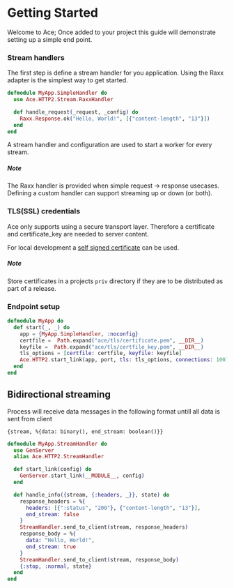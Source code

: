 # Getting Started

Welcome to Ace;
Once added to your project this guide will demonstrate setting up a simple end point.

### Stream handlers

The first step is define a stream handler for you application.
Using the Raxx adapter is the simplest way to get started.

```elixir
defmodule MyApp.SimpleHandler do
  use Ace.HTTP2.Stream.RaxxHandler

  def handle_request(_request, _config) do
    Raxx.Response.ok("Hello, World!", [{"content-length", "13"}])
  end
end
```

A stream handler and configuration are used to start a worker for every stream.

##### Note

The Raxx handler is provided when simple request -> response usecases.
Defining a custom handler can support streaming up or down (or both).

### TLS(SSL) credentials

Ace only supports using a secure transport layer.
Therefore a certificate and certificate_key are needed to server content.

For local development a [self signed certificate](http://how2ssl.com/articles/openssl_commands_and_tips/) can be used.

##### Note

Store certificates in a projects `priv` directory if they are to be distributed as part of a release.

### Endpoint setup


```elixir
defmodule MyApp do
  def start(_, _) do
    app = {MyApp.SimpleHandler, :noconfig}
    certfile =  Path.expand("ace/tls/certificate.pem", __DIR__)
    keyfile =  Path.expand("ace/tls/certfile_key.pem", __DIR__)
    tls_options = [certfile: certfile, keyfile: keyfile]
    Ace.HTTP2.start_link(app, port, tls: tls_options, connections: 100)
  end
end
```

## Bidirectional streaming

Process will receive data messages in the following format untill
all data is sent from client

`{stream, %{data: binary(), end_stream: boolean()}}`

```elixir
defmodule MyApp.StreamHandler do
  use GenServer
  alias Ace.HTTP2.StreamHandler

  def start_link(config) do
    GenServer.start_link(__MODULE__, config)
  end

  def handle_info({stream, {:headers, _}}, state) do
    response_headers = %{
      headers: [{":status", "200"}, {"content-length", "13"}],
      end_stream: false
    }
    StreamHandler.send_to_client(stream, response_headers)
    response_body = %{
      data: "Hello, World!",
      end_stream: true
    }
    StreamHandler.send_to_client(stream, response_body)
    {:stop, :normal, state}
  end
end
```
